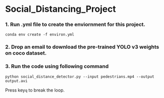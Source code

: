 # Social_Distancing_Project
### 1. Run .yml file to create the enviornment for this project.
```conda env create -f environ.yml```
### 2. Drop an email to download the pre-trained YOLO v3 weights on coco dataset.
### 3. Run the code using following command
```python social_distance_detector.py --input pedestrians.mp4 --output output.avi```

Press key```q``` to break the loop.
